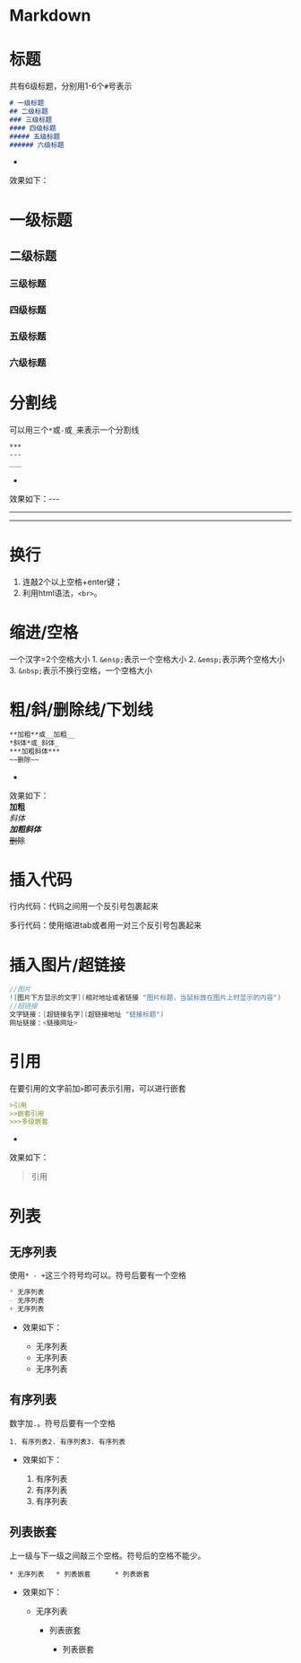 
# Markdown


# 标题

共有6级标题，分别用1-6个`#`号表示

```markdown
# 一级标题
## 二级标题
### 三级标题
#### 四级标题
##### 五级标题
###### 六级标题
```

- 
效果如下：

# 一级标题


## 二级标题


### 三级标题


### 四级标题


### 五级标题


### 六级标题




# 分割线

可以用三个`*`或`-`或`_`来表示一个分割线

```markdown
***
---
___
```

- 
效果如下：---


---


---




# 换行

1. 连敲2个以上空格+enter键；
2. 利用html语法，`<br>`。


# 缩进/空格

一个汉字=2个空格大小 1. `&ensp;`表示一个空格大小 2. `&emsp;`表示两个空格大小 3. `&nbsp;`表示不换行空格，一个空格大小


# 粗/斜/删除线/下划线

```markdown
**加粗**或__加粗__
*斜体*或_斜体_
***加粗斜体***
~~删除~~
```

- 
效果如下：
<br />**加粗**
<br />_斜体_
<br />**_加粗斜体_**
<br />~~删除~~



# 插入代码

行内代码：代码之间用一个反引号包裹起来

多行代码：使用缩进tab或者用一对三个反引号包裹起来


# 插入图片/超链接

```java
//图片
![图片下方显示的文字](相对地址或者链接 "图片标题，当鼠标放在图片上时显示的内容")
//超链接
文字链接：[超链接名字](超链接地址 "链接标题")
网址链接：<链接网址>
```


# 引用

在要引用的文字前加`>`即可表示引用，可以进行嵌套

```markdown
>引用
>>嵌套引用
>>>多级嵌套
```

- 
效果如下：
> 引用





# 列表


## 无序列表

使用`* - +`这三个符号均可以。符号后要有一个空格

```markdown
* 无序列表
- 无序列表
+ 无序列表
```

- 效果如下：

   - 无序列表
   - 无序列表
   - 无序列表


## 有序列表

数字加`.`。符号后要有一个空格

```
1. 有序列表2. 有序列表3. 有序列表
```

- 效果如下：

   1. 有序列表
   2. 有序列表
   3. 有序列表


## 列表嵌套

上一级与下一级之间敲三个空格。符号后的空格不能少。

```
* 无序列表   * 列表嵌套      * 列表嵌套
```

- 效果如下：

   - 无序列表

      - 列表嵌套

         - 列表嵌套

